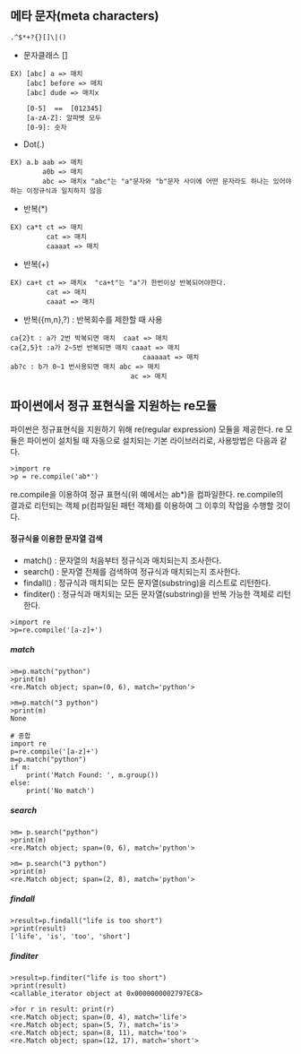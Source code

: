 ## 메타 문자(meta characters)

```
.^$*+?{}[]\|()
```

* 문자클래스 []
```
EX) [abc] a => 매치  
    [abc] before => 매치  
    [abc] dude => 매치x
    
    [0-5]  ==  [012345]
    [a-zA-Z]: 알파벳 모두
    [0-9]: 숫자
```

* Dot(.)
```
EX) a.b aab => 매치
        a0b => 매치
        abc => 매치x "abc"는 "a"문자와 "b"문자 사이에 어떤 문자라도 하나는 있어야 하는 이정규식과 일치하지 않음
```

* 반복(*)
```
EX) ca*t ct => 매치
         cat => 매치
         caaaat => 매치
```

* 반복(+)
```
EX) ca+t ct => 매치x  "ca+t"는 "a"가 한번이상 반복되어야한다.
         cat => 매치
         caaat => 매치
```

* 반복({m,n},?)
: 반복회수를 제한할 때 사용
```
ca{2}t : a가 2번 박복되면 매치  caat => 매치
ca{2,5}t :a가 2~5번 반복되면 매치 caaat => 매치
                                 caaaaat => 매치
ab?c : b가 0~1 번사용되면 매치 abc => 매치
                              ac => 매치
```



## 파이썬에서 정규 표현식을 지원하는 re모듈
파이썬은 정규표현식을 지원하기 위해 re(regular expression) 모듈을 제공한다. re 모듈은 파이썬이 설치될 때 자동으로 설치되는 기본 라이브러리로,
사용방법은 다음과 같다.
```
>import re
>p = re.compile('ab*')
```
re.compile을 이용하여 정규 표현식(위 예에서는 ab*)을 컴파일한다. re.compile의 결과로 리턴되는 객체 p(컴파일된 패턴 객체)를 이용하여 그 이후의 작업을 수행할 것이다.

#### 정규식을 이용한 문자열 검색

* match()    : 문자열의 처음부터 정규식과 매치되는지 조사한다.
* search()   : 문자열 전체를 검색하여 정규식과 매치되는지 조사한다.
* findall()  : 정규식과 매치되는 모든 문자열(substring)을 리스트로 리턴한다.
* finditer() : 정규식과 매치되는 모든 문자열(substring)을 반복 가능한 객체로 리턴한다.

```
>import re
>p=re.compile('[a-z]+')
```
##### match
```
>m=p.match("python")
>print(m)
<re.Match object; span=(0, 6), match='python'>

>m=p.match("3 python")
>print(m)
None

# 종합
import re
p=re.compile('[a-z]+')
m=p.match("python")
if m:
    print('Match Found: ', m.group())
else:
    print('No match')

```
##### search

```
>m= p.search("python")
>print(m)
<re.Match object; span=(0, 6), match='python'>

>m= p.search("3 python")
>print(m)
<re.Match object; span=(2, 8), match='python'>
```
##### findall
```
>result=p.findall("life is too short")
>print(result)
['life', 'is', 'too', 'short']
```
##### finditer
```
>result=p.finditer("life is too short")
>print(result)
<callable_iterator object at 0x0000000002797EC8>

>for r in result: print(r)
<re.Match object; span=(0, 4), match='life'>
<re.Match object; span=(5, 7), match='is'>
<re.Match object; span=(8, 11), match='too'>
<re.Match object; span=(12, 17), match='short'>
```












